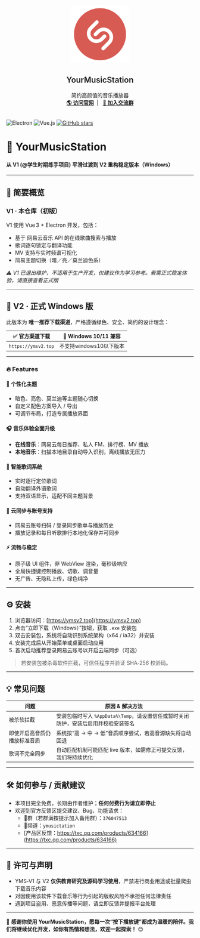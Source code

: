 <br />
<p align="center">
  <a href="https://music.qier222.com" target="blank">
    <img src="static/logo_1.png" alt="Logo" width="156" height="156">
  </a>
  <h2 align="center" style="font-weight: 600">YourMusicStation</h2>

  <p align="center">
    简约高颜值的音乐播放器
    <br />
    <a href="https://ymsv2.top/" target="blank"><strong>🌎 访问官网</strong></a>&nbsp;&nbsp;|&nbsp;&nbsp;
    <a href="https://t.me/yesplaymusic" target="blank"><strong>💬 加入交流群</strong></a>
    <br />
    <br />
  </p>
</p>

![Electron](https://img.shields.io/badge/-Electron-47848F?style=flat&logo=electron&logoColor=white)
![Vue.js](https://img.shields.io/badge/-Vue.js-4FC08D?style=flat&logo=vue.js&logoColor=white)
[![GitHub stars](https://img.shields.io/github/stars/kiko-love/your-music-station-v1.svg)](https://github.com/kikolove/yourmusicstation-v1)


# 🎵 YourMusicStation  
#### 从 V1 (@学生时期练手项目) 平滑过渡到 V2 重构稳定版本（Windows）

---

## 📘 简要概览

### V1 · 本仓库（初版）  
V1 使用 Vue 3 + Electron 开发，包括：
- 基于 网易云音乐 API 的在线歌曲搜索与播放  
- 歌词逐句锁定与翻译功能  
- MV 支持与实时频谱可视化  
- 简易主题切换（暗／亮／莫兰迪色系）

*⚠️ V1 已退出维护，不适用于生产开发，仅建议作为学习参考。若需正式稳定体验，请直接查看正式版*

---

## 🌟 V2 · 正式 Windows 版

此版本为 **唯一推荐下载渠道**，严格遵循绿色、安全、简约的设计理念：

| ✅ 官方渠道下载 | 🔄 Windows 10/11 兼容 |
|----------------|------------------------|
| `https://ymsv2.top` | 不支持windows10以下版本 | 

---

### 🔥 Features

#### 🎨 个性化主题
- 暗色、亮色、莫兰迪等主题随心切换  
- 自定义配色方案导入 / 导出  
- 可调节布局，打造专属播放界面

#### 🎧 音乐体验全面升级
- **在线音乐**：网易云每日推荐、私人 FM、排行榜、MV 播放  
- **本地音乐**：扫描本地目录自动导入识别，离线播放无压力  

#### 📝 智能歌词系统
- 实时逐行定位歌词  
- 自动翻译外语歌词  
- 支持双语显示，适配不同主题背景

#### 🔄 云同步与账号支持
- 网易云账号扫码 / 登录同步歌单与播放历史  
- 播放记录和每日听歌排行本地化保存并可同步

#### ⚡ 流畅与稳定
- 原子级 UI 组件，非 WebView 渲染，毫秒级响应  
- 全局快捷键控制播放、切歌、调音量  
- 无广告、无隐私上传，绿色纯净

---

## ⚙️ 安装

1. 浏览器访问：[https://ymsv2.top](https://ymsv2.top)  
2. 点击“立即下载（Windows）”按钮，获取 `.exe` 安装包  
3. 双击安装包，系统将自动识别系统架构（x64 / ia32）并安装  
4. 安装完成后从开始菜单或桌面启动应用  
5. 首次启动推荐登录网易云账号以开启云端同步（可选）

> 若安装包被杀毒软件拦截，可信任程序并验证 SHA‑256 校验码。

---

## 💡 常见问题

| 问题 | 原因 & 解决方法 |
|------|------------------|
| 被杀软拦截 | 安装包临时写入 `%AppData%\Temp`，请设置信任或暂时关闭防护，安装后启用并校验安装签名 |
| 即使开启高音质仍播放标准音质 | 系统按“高 → 中 → 低”音质顺序尝试，若高音源缺失将自动回退 |
| 歌词不完全同步 | 自动匹配机制可能匹配 live 版本，如需修正可提交反馈，我们将持续优化 |

---

## 🛠 如何参与 / 贡献建议

- 本项目完全免费，长期由作者维护；**任何付费行为请立即停止**  
- 欢迎到官方反馈区提交建议、Bug、功能请求：  
  - 🐧群（若群满按提示加入备用群）：`376047513`
  - 🐧频道：`ymusictation`  
  - [产品区反馈：https://txc.qq.com/products/634166](https://txc.qq.com/products/634166)

---

## 📝 许可与声明
- YMS‑V1 与 V2 **仅供教育研究及源码学习使用**，严禁进行商业用途或批量爬虫下载音乐内容  
- 对因使用该软件下载音乐等行为引起的版权风险不承担任何法律责任  
- 遇到项目盗用、恶意传播等问题，请立即反馈并提报平台处理

---

📣 **感谢你使用 YourMusicStation，愿每一次“按下播放键”都成为温暖的陪伴。我们将继续优化开发，如你有热情和想法，欢迎一起探索！** 😊
